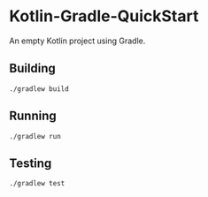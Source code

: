 # Kotlin-Gradle-QuickStart
An empty Kotlin project using Gradle.

## Building
`./gradlew build`

## Running
`./gradlew run`

## Testing
`./gradlew test`